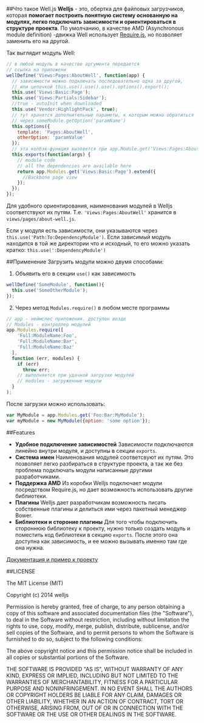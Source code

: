 ##Что такое Well.js
__Welljs__ - это, обертка для файловых загрузчиков, которая __помогает построить понятную систему основанную на модулях, легко подключать зависимости и ориентироваться в структуре проекта__. По умолчанию, в качестве AMD (Asynchronous module definition) -движка Well использует [Require.js](http://requirejs.org/), но позволяет заменить его на другой.

Так выглядит модуль  Well:

```JavaScript
// в любой модуль в качестве аргумента передается
// ссылка на приложени
wellDefine('Views:Pages:AboutWell', function(app) {
  // зависимости можно подключать последовательно одна за другой, 
  // или цепочкой this.use().use().use().options().export();
  this.use('Views:Basic:Page');
  this.use('Views:Partials:Sidebar');
  //true - autoInit when downloaded
  this.use('Vendor:HighlightPack', true);
  // тут хранятся дополнительные параметы, к которым можно обратиться 
  // через someModule.getOption('paramName')
  this.options({
    template: 'Pages:AboutWell',
    otherOption: 'paramValue'
  });
  // эта колбэк-функция вызовется при app.Module.get('Views:Pages:AboutWell');
  this.exports(function(args) {
    // module code
    // all the dependencies are available here
    return app.Modules.get('Views:Basic:Page').extend({
      //Backbone page view
    });
  });
});
```
Для удобного ориентирования, наименования модулей в Welljs соответствуют их путям. Т.е. `'Views:Pages:AboutWell'` хранится в `views/pages/about-well.js`. 


Если у модуля есть зависимости, они указываются через `this.use('Path:To:DependencyModule')`. Если зависимый модуль находится в той же директории что и исходный, то его можно указать кратко: `this.use(':DependencyModule')` 

##Применение
Загрузить модули можно двумя способами:

1) Объявить его в секции `use()` как зависимость
```javascript
wellDefine('SomeModule', function(){
  this.use('SomeOtherModule');
});
```

2) Через метод `Modules.require()` в любом месте программы
```javascript
// app - неймспес приложения. доступен везде
// Modules - контроллер модулей
app.Modules.require([
    'Full:ModuleName:Foo', 
    'Full:ModuleName:Bar', 
    'Full:ModuleName:Baz'
  ],
  function (err, modules) {
    if (err)
      throw err;
    // выполняется при удачной загрузке модулей
    // modules - загруженные модули
  }
);
```

После загрузки можно использовать:
```javascript
var MyModule = app.Modules.get('Foo:Bar:MyModule');
var myModule = new MyModule({option: 'some option'});
```

##Features
* __Удобное подключение зависимостей__ Зависимости подключаются линейно внутри модуля, и доступны в секции `exports`. 
* __Система имен__ Наименования модулей соответсвуют их путям. Это позволяет легко разбираться в структуре проекта, а так же без проблема подключать модули написанные другими разработчиками.
* __Поддержка AMD__ Из коробки Welljs подключает модули посредством Require.js, но дает возможность использовать другие библиотеки.
* __Плагины__ Welljs дает разработчикам возможность писать собственные плагины и делиться ими через пакетный менеджер Bower.
* __Библиотеки и стороние плагины__ Для того чтобы подключить стороннюю библиотеку к проекту, нужно только создать модуль и поместить код библиотеки в секцию `exports`. После этого она доступна как зависимость, и ее можно вызывать именно там где она нужна. 


[Документация и пример к проекту](http://welljs.org/#!doc )

##LICENSE

The MIT License (MIT)

Copyright (c) 2014 welljs

Permission is hereby granted, free of charge, to any person obtaining a copy
of this software and associated documentation files (the "Software"), to deal
in the Software without restriction, including without limitation the rights
to use, copy, modify, merge, publish, distribute, sublicense, and/or sell
copies of the Software, and to permit persons to whom the Software is
furnished to do so, subject to the following conditions:

The above copyright notice and this permission notice shall be included in all
copies or substantial portions of the Software.

THE SOFTWARE IS PROVIDED "AS IS", WITHOUT WARRANTY OF ANY KIND, EXPRESS OR
IMPLIED, INCLUDING BUT NOT LIMITED TO THE WARRANTIES OF MERCHANTABILITY,
FITNESS FOR A PARTICULAR PURPOSE AND NONINFRINGEMENT. IN NO EVENT SHALL THE
AUTHORS OR COPYRIGHT HOLDERS BE LIABLE FOR ANY CLAIM, DAMAGES OR OTHER
LIABILITY, WHETHER IN AN ACTION OF CONTRACT, TORT OR OTHERWISE, ARISING FROM,
OUT OF OR IN CONNECTION WITH THE SOFTWARE OR THE USE OR OTHER DEALINGS IN THE
SOFTWARE.
